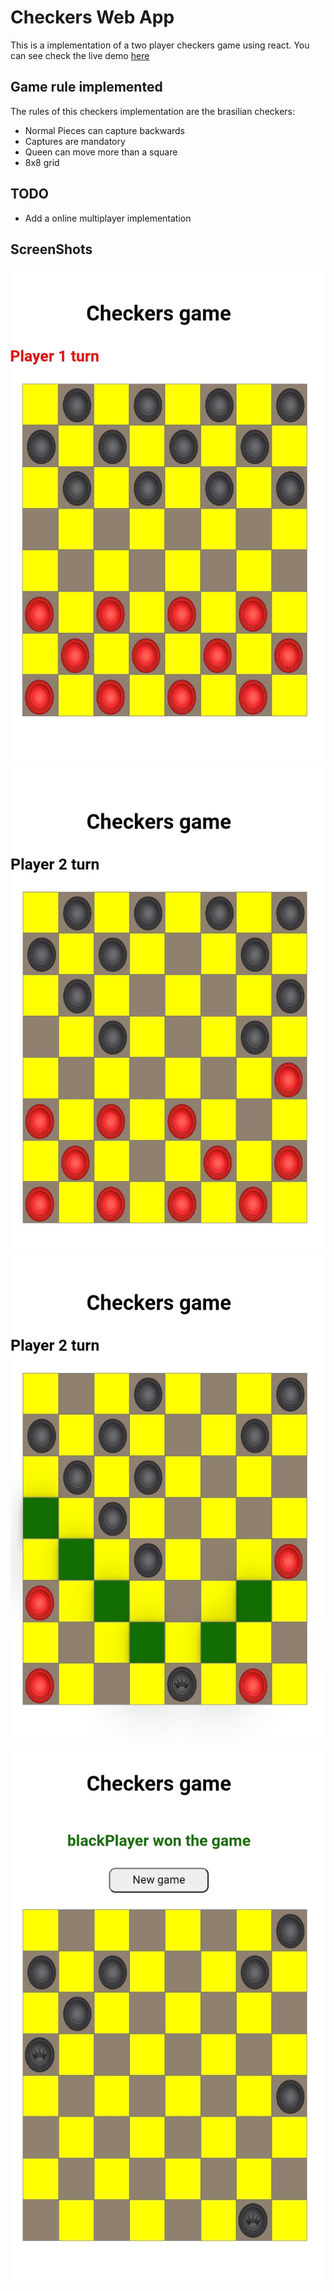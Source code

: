 # Checkers Web App

This is a implementation of a two player checkers game using react. You can see check the live demo [here]()

## Game rule implemented

The rules of this checkers implementation are the brasilian checkers:

-   Normal Pieces can capture backwards
-   Captures are mandatory
-   Queen can move more than a square
-   8x8 grid

## TODO

-   Add a online multiplayer implementation

## ScreenShots

![Screenshot1](./Screenshots/Screenshot_01.jpg)
![Screenshot2](./Screenshots/Screenshot_02.jpg)
![Screenshot3](./Screenshots/Screenshot_03.jpg)
![Screenshot4](./Screenshots/Screenshot_04.jpg)
